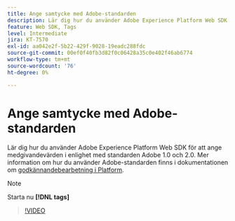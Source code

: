 ```yaml
---
title: Ange samtycke med Adobe-standarden
description: Lär dig hur du använder Adobe Experience Platform Web SDK för att ange medgivandevärden i enlighet med standarden Adobe 1.0 och 2.0.
feature: Web SDK, Tags
level: Intermediate
jira: KT-7570
exl-id: aa042e2f-5b22-429f-9028-19eadc288fdc
source-git-commit: 00ef0f40fb3d82f0c06428a35c0e402f46ab6774
workflow-type: tm+mt
source-wordcount: '76'
ht-degree: 0%

---
```


# Ange samtycke med Adobe-standarden

Lär dig hur du använder Adobe Experience Platform Web SDK för att ange medgivandevärden i enlighet med standarden Adobe 1.0 och 2.0. Mer information om hur du använder Adobe-standarden finns i dokumentationen om [godkännandebearbetning i Platform](https://experienceleague.adobe.com/docs/experience-platform/landing/governance-privacy-security/consent/iab/overview.html).

>[!NOTE]
>
> Starta nu **[!DNL tags]**

>[!VIDEO](https://video.tv.adobe.com/v/332694/?learn=on)
